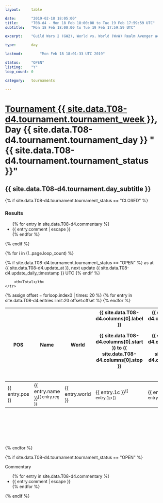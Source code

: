 ```yaml
---
layout: 	table

date: 		"2019-02-18 18:05:00"
title: 		"T08-d4 - Mon 18 Feb 18:00:00 to Tue 19 Feb 17:59:59 UTC"
subtitle: 	"Mon 18 Feb 18:00:00 to Tue 19 Feb 17:59:59 UTC"

excerpt:    "Guild Wars 2 (GW2), World vs. World (WvW) Realm Avenger achivement Tournament. \"Every Kill Counts\""

type:       day

lastmod: 		"Mon Feb 18 18:01:33 UTC 2019"

status:     "OPEN"
listing:    "Y"
loop_count: 0

category: 	tournaments

---
```

<div class="table_header">
    <h1><a href="{{ site.data.T08-d4.tournament.week_url }}">Tournament {{ site.data.T08-d4.tournament.tournament_week }}</a>, Day {{ site.data.T08-d4.tournament.tournament_day }} "{{ site.data.T08-d4.tournament.tournament_status }}"</h1>
    <h2>{{ site.data.T08-d4.tournament.day_subtitle }}</h2> 
</div>

{% if site.data.T08-d4.tournament.tournament_status == "CLOSED" %} 
<div class="commentary">
  <h3>Results</h3>
  <ul>
    {% for entry in site.data.T08-d4.commentary %}
    <li class="commentary_list">{{ entry.comment | escape }}</li>
    {% endfor %}
  </ul>
</div>
{% endif %}


{% for i in (1..page.loop_count) %}

{% if site.data.T08-d4.tournament.tournament_status == "OPEN" %} 
<span class="table_nextupdate">as at {{ site.data.T08-d4.update_at }}, next update {{ site.data.T08-d4.update_daily_timestamp }} UTC</span> 
{% endif %}

<table class="day_table">
  <colgroup>
    <col style="width:18px">
    <col style="width:55px">
    <col style="width:55px">
    <col style="width:12px">
    <col style="width:12px">
    <col style="width:12px">
    <col style="width:12px">
    <col style="width:12px">
    <col style="width:12px">
    <col style="width:12px">
    <col style="width:12px">
    <col style="width:12px">
    <col style="width:12px">
    <col style="width:12px">
    <col style="width:12px">
    <col style="width:12px">
    <col style="width:12px">
    <col style="width:12px">
    <col style="width:12px">
    <col style="width:12px">
    <col style="width:12px">
    <col style="width:12px">
    <col style="width:12px">
    <col style="width:12px">
    <col style="width:12px">
    <col style="width:12px">
    <col style="width:12px">
    <col style="width:18px">
  </colgroup>  
  <thead>
    <tr>
        <th>POS</th>
        <th class="AlignLeft">Name</th>
        <th class="AlignLeft">World</th>

<th><div class="label">{{ site.data.T08-d4.columns[0].label }}<p class="onhover">{{ site.data.T08-d4.columns[0].start }} to {{ site.data.T08-d4.columns[0].stop }}</p></div>​</th>
<th><div class="label">{{ site.data.T08-d4.columns[1].label }}<p class="onhover">{{ site.data.T08-d4.columns[1].start }} to {{ site.data.T08-d4.columns[1].stop }}</p></div>​</th>
<th><div class="label">{{ site.data.T08-d4.columns[2].label }}<p class="onhover">{{ site.data.T08-d4.columns[2].start }} to {{ site.data.T08-d4.columns[2].stop }}</p></div>​</th>
<th><div class="label">{{ site.data.T08-d4.columns[3].label }}<p class="onhover">{{ site.data.T08-d4.columns[3].start }} to {{ site.data.T08-d4.columns[3].stop }}</p></div>​</th>
<th><div class="label">{{ site.data.T08-d4.columns[4].label }}<p class="onhover">{{ site.data.T08-d4.columns[4].start }} to {{ site.data.T08-d4.columns[4].stop }}</p></div>​</th>
<th><div class="label">{{ site.data.T08-d4.columns[5].label }}<p class="onhover">{{ site.data.T08-d4.columns[5].start }} to {{ site.data.T08-d4.columns[5].stop }}</p></div>​</th>
<th><div class="label">{{ site.data.T08-d4.columns[6].label }}<p class="onhover">{{ site.data.T08-d4.columns[6].start }} to {{ site.data.T08-d4.columns[6].stop }}</p></div>​</th>
<th><div class="label">{{ site.data.T08-d4.columns[7].label }}<p class="onhover">{{ site.data.T08-d4.columns[7].start }} to {{ site.data.T08-d4.columns[7].stop }}</p></div>​</th>
<th><div class="label">{{ site.data.T08-d4.columns[8].label }}<p class="onhover">{{ site.data.T08-d4.columns[8].start }} to {{ site.data.T08-d4.columns[8].stop }}</p></div>​</th>
<th><div class="label">{{ site.data.T08-d4.columns[9].label }}<p class="onhover">{{ site.data.T08-d4.columns[9].start }} to {{ site.data.T08-d4.columns[9].stop }}</p></div>​</th>
<th><div class="label">{{ site.data.T08-d4.columns[10].label }}<p class="onhover">{{ site.data.T08-d4.columns[10].start }} to {{ site.data.T08-d4.columns[10].stop }}</p></div>​</th>

<th><div class="label">{{ site.data.T08-d4.columns[11].label }}<p class="onhover">{{ site.data.T08-d4.columns[11].start }} to {{ site.data.T08-d4.columns[11].stop }}</p></div>​</th>
<th><div class="label">{{ site.data.T08-d4.columns[12].label }}<p class="onhover">{{ site.data.T08-d4.columns[12].start }} to {{ site.data.T08-d4.columns[12].stop }}</p></div>​</th>
<th><div class="label">{{ site.data.T08-d4.columns[13].label }}<p class="onhover">{{ site.data.T08-d4.columns[13].start }} to {{ site.data.T08-d4.columns[13].stop }}</p></div>​</th>
<th><div class="label">{{ site.data.T08-d4.columns[14].label }}<p class="onhover">{{ site.data.T08-d4.columns[14].start }} to {{ site.data.T08-d4.columns[14].stop }}</p></div>​</th>
<th><div class="label">{{ site.data.T08-d4.columns[15].label }}<p class="onhover">{{ site.data.T08-d4.columns[15].start }} to {{ site.data.T08-d4.columns[15].stop }}</p></div>​</th>
<th><div class="label">{{ site.data.T08-d4.columns[16].label }}<p class="onhover">{{ site.data.T08-d4.columns[16].start }} to {{ site.data.T08-d4.columns[16].stop }}</p></div>​</th>
<th><div class="label">{{ site.data.T08-d4.columns[17].label }}<p class="onhover">{{ site.data.T08-d4.columns[17].start }} to {{ site.data.T08-d4.columns[17].stop }}</p></div>​</th>
<th><div class="label">{{ site.data.T08-d4.columns[18].label }}<p class="onhover">{{ site.data.T08-d4.columns[18].start }} to {{ site.data.T08-d4.columns[18].stop }}</p></div>​</th>
<th><div class="label">{{ site.data.T08-d4.columns[19].label }}<p class="onhover">{{ site.data.T08-d4.columns[19].start }} to {{ site.data.T08-d4.columns[19].stop }}</p></div>​</th>
<th><div class="label">{{ site.data.T08-d4.columns[20].label }}<p class="onhover">{{ site.data.T08-d4.columns[20].start }} to {{ site.data.T08-d4.columns[20].stop }}</p></div>​</th>

<th><div class="label">{{ site.data.T08-d4.columns[21].label }}<p class="onhover">{{ site.data.T08-d4.columns[21].start }} to {{ site.data.T08-d4.columns[21].stop }}</p></div>​</th>
<th><div class="label">{{ site.data.T08-d4.columns[22].label }}<p class="onhover">{{ site.data.T08-d4.columns[22].start }} to {{ site.data.T08-d4.columns[22].stop }}</p></div>​</th>
<th><div class="label">{{ site.data.T08-d4.columns[23].label }}<p class="onhover">{{ site.data.T08-d4.columns[23].start }} to {{ site.data.T08-d4.columns[23].stop }}</p></div>​</th>

        <th>Total</th>
    </tr>
  </thead>
  {% assign offset = forloop.index0 | times: 20 %}
<tbody>
{% for entry in site.data.T08-d4.entries limit:20 offset:offset %}
  <tr>
    <td class="pl{{ entry.pos }}">{{ entry.pos }}</td>
    <td class="AlignLeft">{{ entry.name }}<sup>{{ entry.reg }}</sup></td>
    <td class="AlignLeft">{{ entry.world }}</td>
    <td class="pl{{ entry.1p }}">{{ entry.1c }}<sup>{{ entry.1p }}</sup></td>
    <td class="pl{{ entry.2p }}">{{ entry.2c }}<sup>{{ entry.2p }}</sup></td>
    <td class="pl{{ entry.3p }}">{{ entry.3c }}<sup>{{ entry.3p }}</sup></td>
    <td class="pl{{ entry.4p }}">{{ entry.4c }}<sup>{{ entry.4p }}</sup></td>
    <td class="pl{{ entry.5p }}">{{ entry.5c }}<sup>{{ entry.5p }}</sup></td>
    <td class="pl{{ entry.6p }}">{{ entry.6c }}<sup>{{ entry.6p }}</sup></td>
    <td class="pl{{ entry.7p }}">{{ entry.7c }}<sup>{{ entry.7p }}</sup></td>
    <td class="pl{{ entry.8p }}">{{ entry.8c }}<sup>{{ entry.8p }}</sup></td>
    <td class="pl{{ entry.9p }}">{{ entry.9c }}<sup>{{ entry.9p }}</sup></td>
    <td class="pl{{ entry.10p }}">{{ entry.10c }}<sup>{{ entry.10p }}</sup></td>
    <td class="pl{{ entry.11p }}">{{ entry.11c }}<sup>{{ entry.11p }}</sup></td>
    <td class="pl{{ entry.12p }}">{{ entry.12c }}<sup>{{ entry.12p }}</sup></td>
    <td class="pl{{ entry.13p }}">{{ entry.13c }}<sup>{{ entry.13p }}</sup></td>
    <td class="pl{{ entry.14p }}">{{ entry.14c }}<sup>{{ entry.14p }}</sup></td>
    <td class="pl{{ entry.15p }}">{{ entry.15c }}<sup>{{ entry.15p }}</sup></td>
    <td class="pl{{ entry.16p }}">{{ entry.16c }}<sup>{{ entry.16p }}</sup></td>
    <td class="pl{{ entry.17p }}">{{ entry.17c }}<sup>{{ entry.17p }}</sup></td>
    <td class="pl{{ entry.18p }}">{{ entry.18c }}<sup>{{ entry.18p }}</sup></td>
    <td class="pl{{ entry.19p }}">{{ entry.19c }}<sup>{{ entry.19p }}</sup></td>
    <td class="pl{{ entry.20p }}">{{ entry.20c }}<sup>{{ entry.20p }}</sup></td>
    <td class="pl{{ entry.21p }}">{{ entry.21c }}<sup>{{ entry.21p }}</sup></td>
    <td class="pl{{ entry.22p }}">{{ entry.22c }}<sup>{{ entry.22p }}</sup></td>
    <td class="pl{{ entry.23p }}">{{ entry.23c }}<sup>{{ entry.23p }}</sup></td>
    <td class="pl{{ entry.24p }}">{{ entry.24c }}<sup>{{ entry.24p }}</sup></td>
    <td>{{ entry.total }}</td>
  </tr>
{% endfor %}  
</tbody>
</table>
<div class="leaderboard">
  <script async src="//pagead2.googlesyndication.com/pagead/js/adsbygoogle.js"></script>
  <!-- 728x90 -->
  <ins class="adsbygoogle"
       style="display:inline-block;width:728px;height:90px"
       data-ad-client="ca-pub-3274917281288240"
       data-ad-slot="3870538733"></ins>
  <script>
  (adsbygoogle = window.adsbygoogle || []).push({});
  </script>    
</div>
<br />
{% endfor %}

{% if site.data.T08-d4.tournament.tournament_status == "OPEN" %} 
<div class="commentary">
  <span class="commentary_title">Commentary</span>
  <ul>
    {% for entry in site.data.T08-d4.commentary %}
    <li class="commentary_list">{{ entry.comment | escape }}</li>
    {% endfor %}
  </ul>
</div>
{% endif %}


